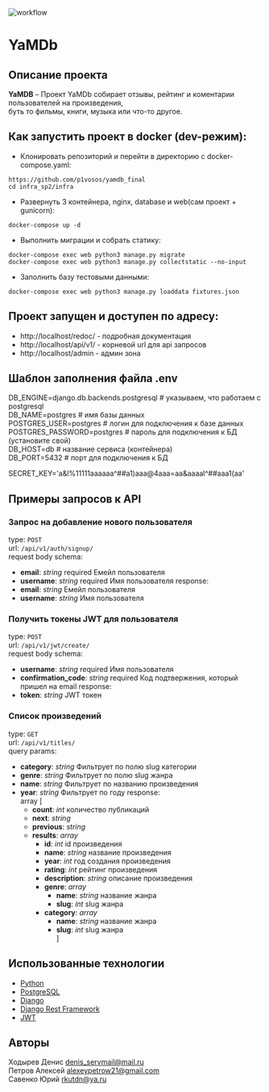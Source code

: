 ![workflow](https://github.com/p1vosos/yamdb_final/actions/workflows/main.yml/badge.svg)
# YaMDb

## Описание проекта
**YaMDB** – Проект YaMDb собирает отзывы, рейтинг и коментарии пользователей на произведения,  
буть то фильмы, книги, музыка или что-то другое.

## Как запустить проект в docker (dev-режим):

- Клонировать репозиторий и перейти в директорию с docker-compose.yaml:

```
https://github.com/p1vosos/yamdb_final
cd infra_sp2/infra
```

- Развернуть 3 контейнера, nginx, database и web(сам проект + gunicorn):

```
docker-compose up -d
```

- Выполнить миграции и собрать статику:

```
docker-compose exec web python3 manage.py migrate
docker-compose exec web python3 manage.py collectstatic --no-input
```

- Заполнить базу тестовыми данными:

```
docker-compose exec web python3 manage.py loaddata fixtures.json
```

## Проект запущен и доступен по адресу:
- http://localhost/redoc/ - подробная документация
- http://localhost/api/v1/ - корневой url для api запросов
- http://localhost/admin - админ зона

## Шаблон заполнения файла .env

DB_ENGINE=django.db.backends.postgresql # указываем, что работаем с postgresql  
DB_NAME=postgres # имя базы данных  
POSTGRES_USER=postgres # логин для подключения к базе данных  
POSTGRES_PASSWORD=postgres # пароль для подключения к БД (установите свой)  
DB_HOST=db # название сервиса (контейнера)  
DB_PORT=5432 # порт для подключения к БД

SECRET_KEY='a&l%11111aaaaaa^##a1)aaa@4aaa=aa&aaaal^##aaa1(aa'

## Примеры запросов к API

### Запрос на добавление нового пользователя
type: `POST`  
url: `/api/v1/auth/signup/`   
request body schema:
- **email**: *string* required Емейл пользователя
- **username**: *string* required Имя пользователя
response:
- **email**: *string* Емейл пользователя
- **username**: *string* Имя пользователя

### Получить токены JWT для пользователя
type: `POST`  
url: `/api/v1/jwt/create/`   
request body schema:
- **username**: *string* required Имя пользователя
- **confirmation_code**: *string* required Код подтвержения, который пришел на email
response:
- **token**: *string* JWT токен

### Список произведений
type: `GET`  
url: `/api/v1/titles/`   
query params: 
- **category**: *string* Фильтрует по полю slug категории
- **genre**: *string* Фильтрует по полю slug жанра
- **name**: *string* Фильтрует по названию произведения
- **year**: *string* Фильтрует по году
response:  
array [
    - **count**: *int* количество публикаций
    - **next**: *string* 
    - **previous**: *string* 
    - **results**: *array*
      - **id**: *int* id произведения
      - **name**: *string* название произведения
      - **year**: *int* год создания произведения
      - **rating**: *int* рейтинг произведения
      - **description**: *string* описание произведения
      - **genre**: *array*
        - **name**: *string* название жанра
        - **slug**: *int* slug жанра
      - **category**: *array*
        - **name**: *string* название жанра
        - **slug**: *int* slug жанра    
]
## Использованные технологии
- [Python](https://www.python.org/)
- [PostgreSQL](https://postgrespro.ru/docs)
- [Django](https://www.djangoproject.com/)
- [Django Rest Framework](https://www.django-rest-framework.org/)
- [JWT](https://jwt.io/)

## Авторы
Ходырев Денис <denis_servmail@mail.ru>  
Петров Алексей <alexeypetrow21@gmail.com>  
Савенко Юрий <rkutdn@ya.ru>